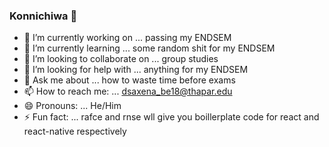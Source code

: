 ### Konnichiwa 👋 

- 🔭 I’m currently working on ... passing my ENDSEM
- 🌱 I’m currently learning ... some random shit for my ENDSEM
- 👯 I’m looking to collaborate on ... group studies
- 🤔 I’m looking for help with ... anything for my ENDSEM
- 💬 Ask me about ... how to waste time before exams
- 📫 How to reach me: ... dsaxena_be18@thapar.edu
- 😄 Pronouns:  ... He/Him
- ⚡ Fun fact: ... rafce and rnse wll give you boillerplate code for react and react-native respectively


